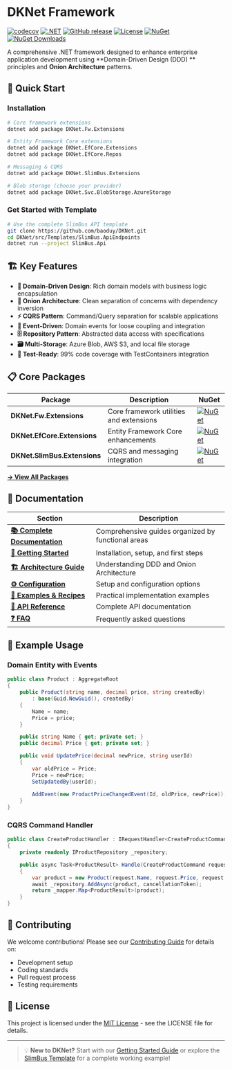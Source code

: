 # DKNet Framework

[![codecov](https://codecov.io/github/baoduy/DKNet/graph/badge.svg?token=xtNN7AtB1O)](https://codecov.io/github/baoduy/DKNet)
[![.NET](https://img.shields.io/badge/.NET-9.0-blue)](https://dotnet.microsoft.com/)
[![GitHub release](https://img.shields.io/github/release/baoduy/DKNet.svg)](https://github.com/baoduy/DKNet/releases)
[![License](https://img.shields.io/badge/License-MIT-green.svg)](LICENSE)
[![NuGet](https://img.shields.io/nuget/v/DKNet.Fw.Extensions)](https://www.nuget.org/packages/DKNet.Fw.Extensions/)
[![NuGet Downloads](https://img.shields.io/nuget/dt/DKNet.Fw.Extensions)](https://www.nuget.org/packages/DKNet.Fw.Extensions/)

A comprehensive .NET framework designed to enhance enterprise application development using **Domain-Driven Design (DDD)
** principles and **Onion Architecture** patterns.

## 🚀 Quick Start

### Installation

```bash
# Core framework extensions
dotnet add package DKNet.Fw.Extensions

# Entity Framework Core extensions
dotnet add package DKNet.EfCore.Extensions
dotnet add package DKNet.EfCore.Repos

# Messaging & CQRS
dotnet add package DKNet.SlimBus.Extensions

# Blob storage (choose your provider)
dotnet add package DKNet.Svc.BlobStorage.AzureStorage
```

### Get Started with Template

```bash
# Use the complete SlimBus API template
git clone https://github.com/baoduy/DKNet.git
cd DKNet/src/Templates/SlimBus.ApiEndpoints
dotnet run --project SlimBus.Api
```

## 🏗️ Key Features

- **🎯 Domain-Driven Design**: Rich domain models with business logic encapsulation
- **🧅 Onion Architecture**: Clean separation of concerns with dependency inversion
- **⚡ CQRS Pattern**: Command/Query separation for scalable applications
- **🔄 Event-Driven**: Domain events for loose coupling and integration
- **🗄️ Repository Pattern**: Abstracted data access with specifications
- **🗃️ Multi-Storage**: Azure Blob, AWS S3, and local file storage
- **🧪 Test-Ready**: 99% code coverage with TestContainers integration

## 📋 Core Packages

| Package                      | Description                             | NuGet                                                                                                                         |
|------------------------------|-----------------------------------------|-------------------------------------------------------------------------------------------------------------------------------|
| **DKNet.Fw.Extensions**      | Core framework utilities and extensions | [![NuGet](https://img.shields.io/nuget/v/DKNet.Fw.Extensions)](https://www.nuget.org/packages/DKNet.Fw.Extensions/)           |
| **DKNet.EfCore.Extensions**  | Entity Framework Core enhancements      | [![NuGet](https://img.shields.io/nuget/v/DKNet.EfCore.Extensions)](https://www.nuget.org/packages/DKNet.EfCore.Extensions/)   |
| **DKNet.SlimBus.Extensions** | CQRS and messaging integration          | [![NuGet](https://img.shields.io/nuget/v/DKNet.SlimBus.Extensions)](https://www.nuget.org/packages/DKNet.SlimBus.Extensions/) |

[**→ View All Packages**](docs/README.md#component-documentation)

## 📖 Documentation

| Section                                              | Description                                        |
|------------------------------------------------------|----------------------------------------------------|
| **[📚 Complete Documentation](docs/README.md)**      | Comprehensive guides organized by functional areas |
| **[🚀 Getting Started](docs/Getting-Started.md)**    | Installation, setup, and first steps               |
| **[🏗️ Architecture Guide](docs/Architecture.md)**   | Understanding DDD and Onion Architecture           |
| **[⚙️ Configuration](docs/Configuration.md)**        | Setup and configuration options                    |
| **[📝 Examples & Recipes](docs/Examples/README.md)** | Practical implementation examples                  |
| **[📖 API Reference](docs/API-Reference.md)**        | Complete API documentation                         |
| **[❓ FAQ](docs/FAQ.md)**                             | Frequently asked questions                         |

## 🔧 Example Usage

### Domain Entity with Events

```csharp
public class Product : AggregateRoot
{
    public Product(string name, decimal price, string createdBy)
        : base(Guid.NewGuid(), createdBy)
    {
        Name = name;
        Price = price;
    }

    public string Name { get; private set; }
    public decimal Price { get; private set; }

    public void UpdatePrice(decimal newPrice, string userId)
    {
        var oldPrice = Price;
        Price = newPrice;
        SetUpdatedBy(userId);
        
        AddEvent(new ProductPriceChangedEvent(Id, oldPrice, newPrice));
    }
}
```

### CQRS Command Handler

```csharp
public class CreateProductHandler : IRequestHandler<CreateProductCommand, ProductResult>
{
    private readonly IProductRepository _repository;

    public async Task<ProductResult> Handle(CreateProductCommand request, CancellationToken cancellationToken)
    {
        var product = new Product(request.Name, request.Price, request.UserId);
        await _repository.AddAsync(product, cancellationToken);
        return _mapper.Map<ProductResult>(product);
    }
}
```

## 🤝 Contributing

We welcome contributions! Please see our [Contributing Guide](docs/Contributing.md) for details on:

- Development setup
- Coding standards
- Pull request process
- Testing requirements

## 📄 License

This project is licensed under the [MIT License](LICENSE) - see the LICENSE file for details.

---

> 💡 **New to DKNet?** Start with our [Getting Started Guide](docs/Getting-Started.md) or explore
> the [SlimBus Template](src/Templates/SlimBus.ApiEndpoints/README.md) for a complete working example!